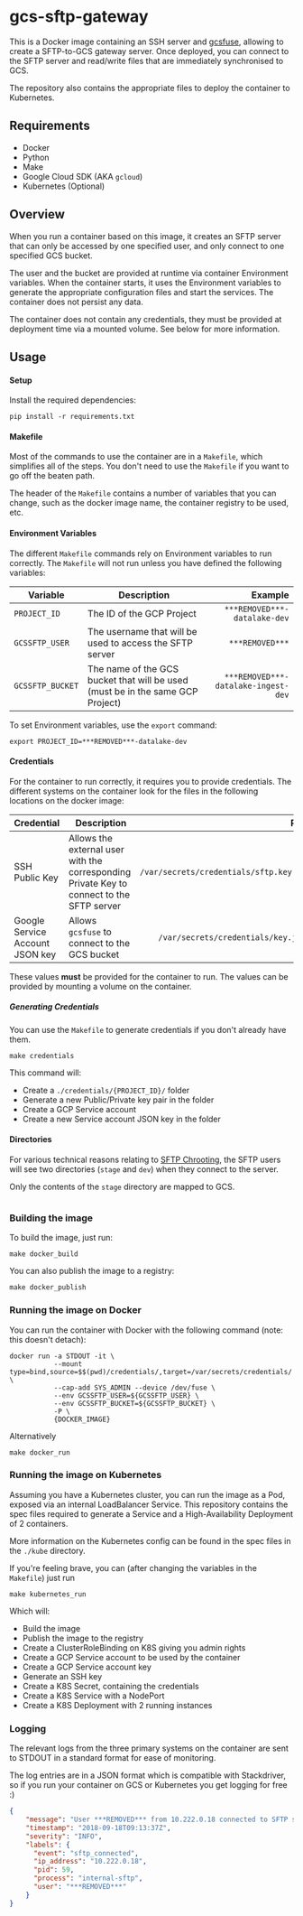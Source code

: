 # gcs-sftp-gateway

This is a Docker image containing an SSH server and [gcsfuse](https://cloud.google.com/storage/docs/gcs-fuse), allowing to create a SFTP-to-GCS gateway server. Once deployed, you can connect to the SFTP server and read/write files that are immediately synchronised to GCS.

The repository also contains the appropriate files to deploy the container to Kubernetes.

## Requirements

- Docker
- Python
- Make
- Google Cloud SDK (AKA `gcloud`)
- Kubernetes (Optional)

## Overview

When you run a container based on this image, it creates an SFTP server that can only be accessed by one specified user, and only connect to one specified GCS bucket.

The user and the bucket are provided at runtime via container Environment variables. When the container starts, it uses the Environment variables to generate the appropriate configuration files and start the services. The container does not persist any data.

The container does not contain any credentials, they must be provided at deployment time via a mounted volume. See below for more information.

## Usage

#### Setup

Install the required dependencies:

```
pip install -r requirements.txt
```

#### Makefile
Most of the commands to use the container are in a `Makefile`, which simplifies all of the steps. You don't need to use the `Makefile` if you want to go off the beaten path.

The header of the `Makefile` contains a number of variables that you can change, such as the docker image name, the container registry to be used, etc.

#### Environment Variables
The different `Makefile` commands rely on Environment variables to run correctly. The `Makefile` will not run unless you have defined the following variables:

| Variable | Description | Example |
| --- | --- | ---: |
| `PROJECT_ID `| The ID of the GCP Project | `***REMOVED***-datalake-dev` |
| `GCSSFTP_USER` | The username that will be used to access the SFTP server | `***REMOVED***` |
| `GCSSFTP_BUCKET` | The name of the GCS bucket that will be used (must be in the same GCP Project) | `***REMOVED***-datalake-ingest-dev` |

To set Environment variables, use the `export` command:

```
export PROJECT_ID=***REMOVED***-datalake-dev
```

#### Credentials

For the container to run correctly, it requires you to provide credentials. The different systems on the container look for the files in the following locations on the docker image:

| Credential | Description |Path |
| --- | --- | ---: |
| SSH Public Key| Allows the external user with the corresponding Private Key to connect to the SFTP server | `/var/secrets/credentials/sftp.key.pub` |
| Google Service Account JSON key | Allows `gcsfuse` to connect to the GCS bucket | `/var/secrets/credentials/key.json` |

These values **must** be provided for the container to run. The values can be provided by mounting a volume on the container.

##### Generating Credentials

You can use the `Makefile` to generate credentials if you don't already have them.

```
make credentials
```

This command will:

- Create a `./credentials/{PROJECT_ID}/` folder
- Generate a new Public/Private key pair in the folder
- Create a GCP Service account
- Create a new Service account JSON key in the folder

#### Directories

For various technical reasons relating to [SFTP Chrooting](https://wiki.archlinux.org/index.php/SFTP_chroot), the SFTP users will see two directories (`stage` and `dev`) when they connect to the server.

Only the contents of the `stage` directory are mapped to GCS.

```

```

### Building the image
To build the image, just run:

```
make docker_build
```

You can also publish the image to a registry:

```
make docker_publish
```

### Running the image on Docker

You can run the container with Docker with the following command (note: this doesn't detach):

```
docker run -a STDOUT -it \
           --mount type=bind,source=$$(pwd)/credentials/,target=/var/secrets/credentials/ \
           --cap-add SYS_ADMIN --device /dev/fuse \
           --env GCSSFTP_USER=${GCSSFTP_USER} \
           --env GCSSFTP_BUCKET=${GCSSFTP_BUCKET} \
           -P \
           {DOCKER_IMAGE}

```

Alternatively

```
make docker_run
```
### Running the image on Kubernetes

Assuming you have a Kubernetes cluster, you can run the image as a Pod, exposed via an internal LoadBalancer Service. This repository contains the spec files required to generate a Service and a High-Availability Deployment of 2 containers.

More information on the Kubernetes config can be found in the spec files in the `./kube` directory.

If you're feeling brave, you can (after changing the variables in the `Makefile`) just run

```
make kubernetes_run
```

Which will:

- Build the image
- Publish the image to the registry
- Create a ClusterRoleBinding on K8S giving you admin rights
- Create a GCP Service account to be used by the container
- Create a GCP Service account key
- Generate an SSH key
- Create a K8S Secret, containing the credentials
- Create a K8S Service with a NodePort
- Create a K8S Deployment with 2 running instances

### Logging

The relevant logs from the three primary systems on the container are sent to STDOUT in a standard format for ease of monitoring.

The log entries are in a JSON format which is compatible with Stackdriver, so if you run your container on GCS or Kubernetes you get logging for free :)

```json
{
    "message": "User ***REMOVED*** from 10.222.0.18 connected to SFTP subsystem",
    "timestamp": "2018-09-18T09:13:37Z",
    "severity": "INFO",
    "labels": {
      "event": "sftp_connected",    
      "ip_address": "10.222.0.18",
      "pid": 59,
      "process": "internal-sftp",    
      "user": "***REMOVED***"    
    }
}
```
